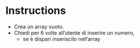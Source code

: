# Instructions
- Crea un array vuoto.
- Chiedi per 6 volte all’utente di inserire un numero,
    - se è dispari inseriscilo nell’array